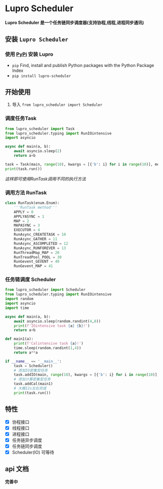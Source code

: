 # Lupro Scheduler

**Lupro Scheduler 是一个任务链同步调度器(支持协程,线程,进程同步通讯)**

## 安装 `Lupro Scheduler`

### 使用 [PyPi](https://pypi.org/) 安装 Lupro

* `pip` Find, install and publish Python packages with the Python Package Index
* `pip install lupro-scheduler`

## 开始使用

1. 导入 `from lupro_scheduler import Scheduler`

### 调度任务Task

```python
from lupro_scheduler import Task
from lupro_scheduler.typing import RunIOintensive
import asyncio

async def main(a, b):
    await asyncio.sleep(2)
    return a+b

task = Task(main, range(10), kwargs = [{'b': i} for i in range(10)], method = RunIOintensive. RunAsync_CREATETASK)
print(task.run())
```

_这样即可使用RunTask调用不同的执行方法_

### 调用方法 RunTask

```python
class RunTask(enum.Enum):
    '''RunTask method'''
    APPLY = 0
    APPLYASYNC = 1
    MAP = 2
    MAPASYNC = 3
    EXECUTOR = 4
    RunAsync_CREATETASK = 10
    RunAsync_GATHER = 11
    RunAsync_ASCOMPLETED = 12
    RunAsync_RUNFOREVER = 13
    RunThreadMap_MAP = 20
    RunTreadPool_POOL = 30
    RunGevent_GEVENT = 40
    RunGevent_MAP = 41
```

### 任务链调度 Scheduler

```python
from lupro_scheduler import Scheduler
from lupro_scheduler.typing import RunIOintensive
import random
import asyncio
import time

async def main(a, b):
    await asyncio.sleep(random.randint(4,8))
    print(f'IOintensive task {a} {b}!')
    return a+b

def main1(a):
    print(f'Calintensive task {a}!')
    time.sleep(random.randint(1,4))
    return a**a

if __name__ == '__main__':
    task = Scheduler()
    # 添加IO密集型任务
    task.addIO(main, range(10), kwargs = [{'b': i} for i in range(10)], method = 10)
    # 添加计算密集型任务
    task.addCal(main1)
    # 大概12s左右完成
    print(task.run())
```

## 特性

* [X] 协程接口
* [X] 线程接口
* [X] 进程接口
* [X] 任务链异步调度
* [X] 任务链同步调度
* [X] Scheduler(IO) 可等待

## api 文档

**完善中**
